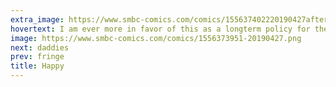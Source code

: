 ```yaml
---
extra_image: https://www.smbc-comics.com/comics/155637402220190427after.png
hovertext: I am ever more in favor of this as a longterm policy for the universe.
image: https://www.smbc-comics.com/comics/1556373951-20190427.png
next: daddies
prev: fringe
title: Happy
---
```

